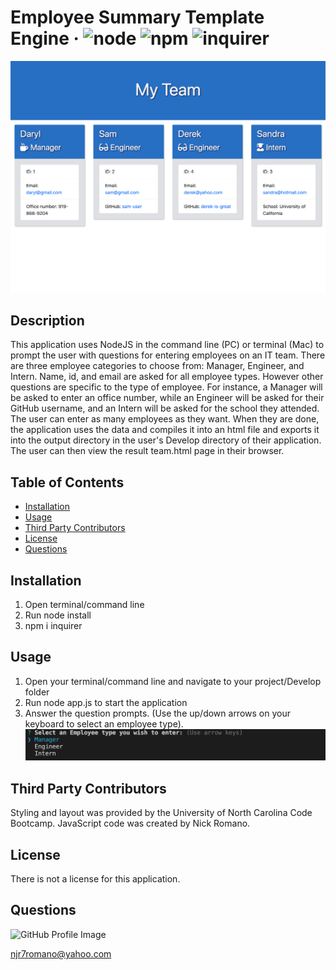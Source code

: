 # Employee Summary Template Engine &middot; ![node](https://img.shields.io/badge/node-12.16.2-blue) ![npm](https://img.shields.io/badge/npm-6.14.4-blue) ![inquirer](https://img.shields.io/badge/inquirer-7.1.0-blue) 

![Employee-Summary-Template-Engine](/Develop/images/My-Team-Sample-HTML.png) 

## Description 
This application uses NodeJS in the command line (PC) or terminal (Mac) to prompt the user with questions for entering employees on an IT team. There are three employee categories to choose from: Manager, Engineer, and Intern. Name, id, and email are asked for all employee types. However other questions are specific to the type of employee. For instance, a Manager will be asked to enter an office number, while an Engineer will be asked for their GitHub username, and an Intern will be asked for the school they attended. The user can enter as many employees as they want. When they are done, the application uses the data and compiles it into an html file and exports it into the output directory in the user's Develop directory of their application. The user can then view the result team.html page in their browser. 

## Table of Contents 
* [Installation](#installation) 
* [Usage](#usage) 
* [Third Party Contributors](#third-party-contributors) 
* [License](#license) 
* [Questions](#questions) 
 
## Installation 
1.  Open terminal/command line  
2.  Run node install  
3.  npm i inquirer  
 
## Usage 
1.  Open your terminal/command line and navigate to your project/Develop folder  
2.  Run node app.js to start the application  
3.  Answer the question prompts. (Use the up/down arrows on your keyboard to select an employee type). ![employee-choices](/Develop/images/employee-choices.png)

## Third Party Contributors 
Styling and layout was provided by the University of North Carolina Code Bootcamp. JavaScript code was created by Nick Romano.
 
## License 
There is not a license for this application. 

## Questions 
![GitHub Profile Image](https://avatars.githubusercontent.com/u/6642173?) 

 njr7romano@yahoo.com
